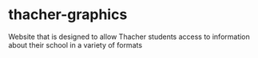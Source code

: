 thacher-graphics
================
Website that is designed to allow Thacher students access to information about their school in a variety of formats
